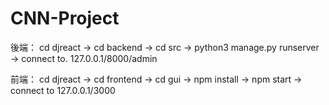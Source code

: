# CNN-Project

後端：
cd djreact -> 
cd backend -> 
cd src -> 
python3 manage.py runserver -> 
connect to. 127.0.0.1/8000/admin

前端：
cd djreact -> 
cd frontend -> 
cd gui -> 
npm install -> 
npm start -> 
connect to 127.0.0.1/3000
